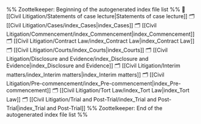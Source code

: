 %% Zoottelkeeper: Beginning of the autogenerated index file list  %%
📄 [[Civil Litigation/Statements of case lecture|Statements of case lecture]]
🗂️ [[Civil Litigation/Cases/index_Cases|index_Cases]]
🗂️ [[Civil Litigation/Commencement/index_Commencement|index_Commencement]]
🗂️ [[Civil Litigation/Contract Law/index_Contract Law|index_Contract Law]]
🗂️ [[Civil Litigation/Courts/index_Courts|index_Courts]]
🗂️ [[Civil Litigation/Disclosure and Evidence/index_Disclosure and Evidence|index_Disclosure and Evidence]]
🗂️ [[Civil Litigation/Interim matters/index_Interim matters|index_Interim matters]]
🗂️ [[Civil Litigation/Pre-commencement/index_Pre-commencement|index_Pre-commencement]]
🗂️ [[Civil Litigation/Tort Law/index_Tort Law|index_Tort Law]]
🗂️ [[Civil Litigation/Trial and Post-Trial/index_Trial and Post-Trial|index_Trial and Post-Trial]]
%% Zoottelkeeper: End of the autogenerated index file list  %%
